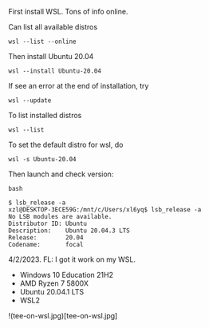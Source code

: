 First install WSL. Tons of info online. 

Can list all available distros
```
wsl --list --online
```

Then install Ubuntu 20.04

```
wsl --install Ubuntu-20.04
```

If see an error at the end of installation, try
```
wsl --update
```

To list installed distros
```
wsl --list
```

To set the default distro for wsl, do
```
wsl -s Ubuntu-20.04
```

Then launch and check version: 
```
bash

$ lsb_release -a
xzl@DESKTOP-3ECE59G:/mnt/c/Users/xl6yq$ lsb_release -a
No LSB modules are available.
Distributor ID: Ubuntu
Description:    Ubuntu 20.04.3 LTS
Release:        20.04
Codename:       focal

```

4/2/2023. FL: I got it work on my WSL. 
* Windows 10 Education 21H2
* AMD Ryzen 7 5800X
* Ubuntu 20.04.1 LTS
* WSL2

!(tee-on-wsl.jpg)[tee-on-wsl.jpg]
